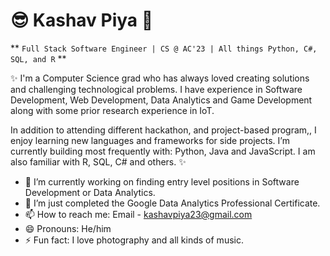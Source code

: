 # 😎 Kashav Piya 👋

** `Full Stack Software Engineer | CS @ AC'23 | All things Python, C#, SQL, and R` **

✨ I'm a Computer Science grad who has always loved creating solutions and challenging technological problems. I have experience in Software Development, Web Development, Data Analytics and Game Development along with some prior research experience in IoT.

In addition to attending different hackathon, and project-based program,, I enjoy learning new languages and frameworks for side projects. I’m currently building most frequently with: Python, Java and JavaScript. I am also familiar with R, SQL, C# and others. ✨


- 🔭 I’m currently working on finding entry level positions in Software Development or Data Analytics. 
- 🌱 I’m just completed the Google Data Analytics Professional Certificate.
- 📫 How to reach me: Email - kashavpiya23@gmail.com 
- 😄 Pronouns: He/him
- ⚡ Fun fact: I love photography and all kinds of music.

